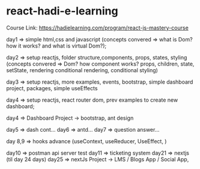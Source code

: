 # react-hadi-e-learning

Course Link: https://hadielearning.com/program/react-js-mastery-course

day1 =>
simple html,css and javascript 
(concepts convered => what is Dom? how it works? and what is virtual Dom?);
  

day2 =>
setup reactjs, folder structure,components, props, states, styling 
(concepts convered => Dom? how component works? props, children, state, setState, rendering conditional rendering, conditional styling) 

day3 =>
setup reactjs, more examples, events, bootstrap, simple dashboard project, packages, simple useEffects 


day4 =>
setup reactjs, react router dom, prev examples to create new dashboard;


day4 =>
Dashboard Project -> bootstrap, ant design


day5 => dash cont...
day6 => antd...
day7 => question answer...

day 8,9 => hooks advance (useContext, useReducer, UseEffect, )

day10 => postman api server test
day11 => ticketing system 
day21 => nextjs (til day 24 days)
day25 => nextJs Project -> LMS / Blogs App / Social App,